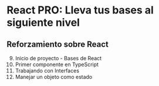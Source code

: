 
# React PRO: Lleva tus bases al siguiente nivel
## Reforzamiento sobre React

9. Inicio de proyecto - Bases de React
10. Primer componente en TypeScript
11. Trabajando con Interfaces
12. Manejar un objeto como estado